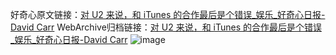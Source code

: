 好奇心原文链接：[对 U2 来说，和 iTunes 的合作最后是个错误_娱乐_好奇心日报-David Carr](https://www.qdaily.com/articles/3436.html)
WebArchive归档链接：[对 U2 来说，和 iTunes 的合作最后是个错误_娱乐_好奇心日报-David Carr](http://web.archive.org/web/20190623152210/https://www.qdaily.com/articles/3436.html)
![image](http://ww3.sinaimg.cn/large/007d5XDply1g3vaupv8cqj30u04muu0x)